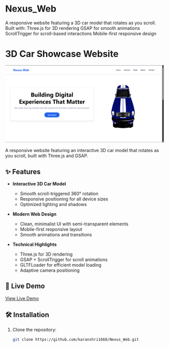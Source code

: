 # Nexus_Web
A responsive website featuring a 3D car model that rotates as you scroll. Built with:  Three.js for 3D rendering  GSAP for smooth animations  ScrollTrigger for scroll-based interactions  Mobile-first responsive design
# 3D Car Showcase Website

![Website Preview](preview.png)

A responsive website featuring an interactive 3D car model that rotates as you scroll, built with Three.js and GSAP.

## ✨ Features

- **Interactive 3D Car Model**
  - Smooth scroll-triggered 360° rotation
  - Responsive positioning for all device sizes
  - Optimized lighting and shadows

- **Modern Web Design**
  - Clean, minimalist UI with semi-transparent elements
  - Mobile-first responsive layout
  - Smooth animations and transitions

- **Technical Highlights**
  - Three.js for 3D rendering
  - GSAP + ScrollTrigger for scroll animations
  - GLTFLoader for efficient model loading
  - Adaptive camera positioning

## 🚀 Live Demo

[View Live Demo](https://karanshri1668.github.io/Nexus_Web/)

## 🛠️ Installation

1. Clone the repository:
   ```bash
   git clone https://github.com/karanshri1668/Nexus_Web.git
